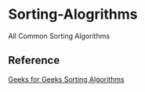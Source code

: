 # Sorting-Alogrithms
All Common Sorting Algorithms

## Reference
[Geeks for Geeks Sorting Algorithms](https://www.geeksforgeeks.org/sorting-algorithms/)
